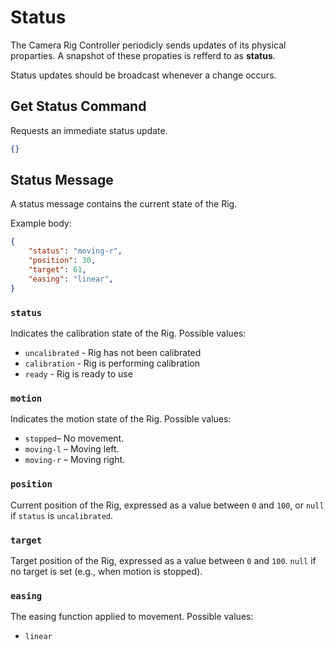 # Status
The Camera Rig Controller periodicly sends updates of its physical proparties.
A snapshot of these propaties is refferd to as **status**.

Status updates should be broadcast whenever a change occurs.

## Get Status Command
Requests an immediate status update.

```json
{}
```

## Status Message
A status message contains the current state of the Rig.

Example body:
```json
{
    "status": "moving-r",
    "position": 30,
    "target": 61,
    "easing": "linear",
}
```

### `status`
Indicates the calibration state of the Rig.
Possible values:
* `uncalibrated` - Rig has not been calibrated
* `calibration` - Rig is performing calibration
* `ready` - Rig is ready to use

### `motion`
Indicates the motion state of the Rig.
Possible values:
* `stopped`– No movement.
* `moving-l` – Moving left.
* `moving-r` – Moving right.

### `position`
Current position of the Rig, expressed as a value between `0` and `100`, or `null` if
`status` is `uncalibrated`.

### `target`
Target position of the Rig, expressed as a value between `0` and `100`.
`null` if no target is set (e.g., when motion is stopped).

### `easing`
The easing function applied to movement.
Possible values:
* `linear`